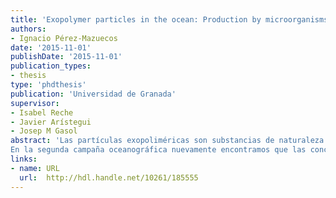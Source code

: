 ```yaml
---
title: 'Exopolymer particles in the ocean: Production by microorganisms, carbon export and mesopelagic respiration'
authors: 
- Ignacio Pérez-Mazuecos
date: '2015-11-01'
publishDate: '2015-11-01'
publication_types:
- thesis
type: 'phdthesis'
publication: 'Universidad de Granada'
supervisor:
- Isabel Reche
- Javier Arístegui
- Josep M Gasol
abstract: 'Las partículas exopoliméricas son substancias de naturaleza polisacarídica producidas principalmente por fitoplancton y procariotas heterotróficos. Éstas pueden autoensamblarse en partículas de mayor tamaño y, cuando su flotabilidad es negativa, son exportadas hacia el océano profundo contribuyendo con ello a la bomba biológica de carbono. En esta tesis hemos descrito la distribución de partículas exopoliméricas en los océanos Atlántico, Índico y Pacífico y en el mar Mediterráneo, y hemos valorado su papel en la exportación de carbono hacia el océano profundo. Por otro lado, hemos determinado la producción de partículas exopoliméricas por procariotas heterotróficos tanto en aguas superficiales como en aguas profundas así como la respiración de la materia orgánica en la zona mesopelágica (200-1000 m de profundidad). Esta región es clave en la mineralización del carbono orgánico que transita desde la superficie hacia las profundidades del océano. Se han realizado dos campañas oceanográficas: una primera circumnavegacion a lo largo de los océanos Atlántico, Índico y Pacífico (“Expedición Malaspina-2010”) y otra a lo largo del mar Mediterráneo (“Hotmix-2014”). En la primera campaña oceanográfica observamos que las concentraciones máximas de partículas exopoliméricas aparecían recurrentemente por encima de la profundidad del máximo de clorofila y que geográficamente aparecían en las zonas próximas a los afloramientos (por ejemplo Benguela, Domo de Costa Rica, Gran Bahía Australiana y en las zonas de divergencia ecuatorial). Consecuentemente, el mejor predictor de la distribución de partículas exopoliméricas fue la producción primaria. Nuestro estudio también indica que el flujo descendente de partículas exopoliméricas es la vía principal de entrada de éstas hacia el océano profundo. Sin embargo, también debe existir síntesis de novo por procariotas heterotróficos en el océano profundo que justifique los elevados valores de transferencia de exopolímeros estimados entre la zona mesopelágica y batipelágica (>1000 m de profundidad). Por tanto, los procariotas heterotróficos no sólo participan activamente mineralizando la materia orgánica durante su tránsito por la zona mesopelágica hacia el fondo sino que también pueden generar sustratos polisacarídicos y partículas exopoliméricas en aguas profundas. Esto explicaría los tiempos de residencia cortos (de meses a años) encontrados y que sugieren una naturaleza semilábil. La estimas del contenido de carbono en forma de partículas exopoliméricas en el océano global es de 4.8 Pg C, es decir, entre un 25% y un 40% del carbono orgánico particulado. El flujo global de partículas exopoliméricas a profundidades superiores a los 1000 m se estimó en 0.4 Pg C año-1, comparable a las estimas medias globales de flujo de carbono orgánico particulado hacia la zona batipelágica.
En la segunda campaña oceanográfica nuevamente encontramos que las concentraciones máximas de partículas exopoliméricas aparecían por encima del máximo de clorofila en la cuenca oeste del Mar Mediterráneo y en la región Noreste del océano Atlántico, particularmente cerca del estrecho de Gibraltar. La distribución geográfica de partículas exopoliméricas pudo explicarse mayoritariamente por la actividad del fitoplancton, aunque los procariotas heterotróficos también resultaron ser relevantes en determinar su distribución, no sólo en superficie sino también en las zonas profundas, particularmente en el agua Levantina Intermedia. Por lo tanto, la distribución de partículas exopoliméricas en el Mediterráneo profundo está controlada, en parte, por el flujo descendente de partículas, siendo mayor en la cuenca oeste y en la región Noreste del océano Atlántico. Esta tesis contribuye a arrojar luz sobre el papel crucial de las partículas exopoliméricas en la bomba biológica del océano y sobre el papel desempeñado por los procariotas heterótroficos en su dinámica'
links:
- name: URL
  url:  http://hdl.handle.net/10261/185555
---
```

